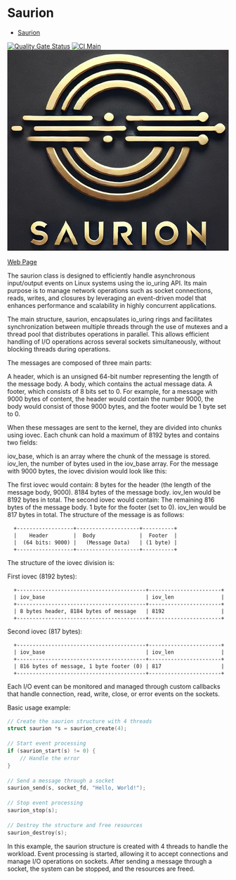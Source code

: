 # Saurion

<!--toc:start-->

- [Saurion](#saurion)
<!--toc:end-->

[![Quality Gate Status](https://sonarcloud.io/api/project_badges/measure?project=israellopezdeveloper_saurion&metric=alert_status)](https://sonarcloud.io/summary/new_code?id=israellopezdeveloper_saurion)
[![CI Main](https://github.com/israellopezdeveloper/saurion/actions/workflows/main.yml/badge.svg)](https://github.com/israellopezdeveloper/saurion/actions/workflows/main.yml)
![Sauron](https://raw.githubusercontent.com/israellopezdeveloper/saurion/refs/heads/metadata-branch/logo.png)

[Web Page](https://israellopezdeveloper.github.io/saurion/)

The saurion class is designed to efficiently handle asynchronous input/output
events on Linux systems using the io_uring API. Its main purpose is to
manage network operations such as socket connections, reads, writes, and
closures by leveraging an event-driven model that enhances performance and
scalability in highly concurrent applications.

The main structure, saurion, encapsulates io_uring rings and facilitates
synchronization between multiple threads through the use of mutexes and a
thread pool that distributes operations in parallel. This allows efficient
handling of I/O operations across several sockets simultaneously, without
blocking threads during operations.

The messages are composed of three main parts:

A header, which is an unsigned 64-bit number representing the length of the
message body. A body, which contains the actual message data. A footer,
which consists of 8 bits set to 0. For example, for a message with 9000
bytes of content, the header would contain the number 9000, the body would
consist of those 9000 bytes, and the footer would be 1 byte set to 0.

When these messages are sent to the kernel, they are divided into chunks using
iovec. Each chunk can hold a maximum of 8192 bytes and contains two fields:

iov_base, which is an array where the chunk of the message is stored.
iov_len, the number of bytes used in the iov_base array. For the message
with 9000 bytes, the iovec division would look like this:

The first iovec would contain: 8 bytes for the header (the length of the
message body, 9000). 8184 bytes of the message body. iov_len would be 8192
bytes in total. The second iovec would contain: The remaining 816 bytes of
the message body. 1 byte for the footer (set to 0). iov_len would be 817
bytes in total. The structure of the message is as follows:

```text
  +------------------+--------------------+----------+
  |    Header        |  Body              |  Footer  |
  |  (64 bits: 9000) |   (Message Data)   | (1 byte) |
  +------------------+--------------------+----------+
```

The structure of the iovec division is:

First iovec (8192 bytes):

```text
  +-----------------------------------------+-----------------------+
  | iov_base                                | iov_len               |
  +-----------------------------------------+-----------------------+
  | 8 bytes header, 8184 bytes of message   | 8192                  |
  +-----------------------------------------+-----------------------+
```

Second iovec (817 bytes):

```text
  +-----------------------------------------+-----------------------+
  | iov_base                                | iov_len               |
  +-----------------------------------------+-----------------------+
  | 816 bytes of message, 1 byte footer (0) | 817                   |
  +-----------------------------------------+-----------------------+
```

Each I/O event can be monitored and managed through custom callbacks that
handle connection, read, write, close, or error events on the sockets.

Basic usage example:

```c
// Create the saurion structure with 4 threads
struct saurion *s = saurion_create(4);

// Start event processing
if (saurion_start(s) != 0) {
    // Handle the error
}

// Send a message through a socket
saurion_send(s, socket_fd, "Hello, World!");

// Stop event processing
saurion_stop(s);

// Destroy the structure and free resources
saurion_destroy(s);
```

In this example, the saurion structure is created with 4 threads to handle the
workload. Event processing is started, allowing it to accept connections and
manage I/O operations on sockets. After sending a message through a socket,
the system can be stopped, and the resources are freed.
